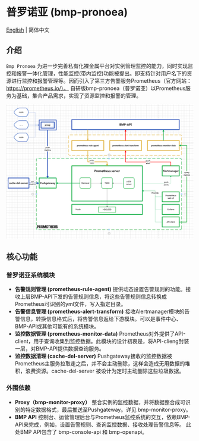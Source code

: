 #  普罗诺亚 (bmp-pronoea)

[English](README.md) | 简体中文

## 介绍

`Bmp Pronoea` 为进一步完善私有化裸金属平台对实例管理监控的能力，同时实现监控和报警一体化管理，性能监控(带内监控)功能被提出。即支持针对用户名下的资源进行监控和报警管理等。因而引入了第三方告警服务Prometheus（官方网站：https://prometheus.io/）。
    自研版bmp-pronoea（普罗诺亚）以Prometheus服务为基础，集合产品需求，实现了资源监控和报警的管理。

![bmp-pronoea.png](../docs/zh/bmp-deploy/picture/bmp-pronoea.png)
## 核心功能
### 普罗诺亚系统模块
- **告警规则管理 (prometheus-rule-agent)**
  提供动态设置告警规则的功能。接收上层BMP-API下发的告警规则信息，将这些告警规则信息转换成Prometheus可识别的yml文件，写入指定目录。
- **告警信息管理 (prometheus-alert-transform)**
  接收Alertmanager模块的告警信息，转换信息格式后，将告警信息返给下游模块。可以是事件中心、BMP-API或其他可能有的系统模块。
- **监控数据管理 (prometheus-monitor-data)**
  Prometheus对外提供了API-client，用于查询收集到监控数据。此模块的设计初衷是，将API-clieng封装一层，对BMP-API提供数据查询服务。
- **监控数据清理 (cache-del-server)**
  Pushgateway接收的监控数据被Prometheus主服务拉取走之后，并不会主动删除，这样会造成无用数据的堆积，浪费资源。cache-del-server 被设计为定时主动删除这些垃圾数据。

### 外围依赖
- **Proxy（bmp-monitor-proxy）**
整合实例的监控数据，并将数据整合成可识别的特定数据格式，最后推送至Pushgateway。详见 bmp-monitor-proxy。
- **BMP API**
控制台、运营管理后台与Prometheus监控系统的交互，依赖BMP-API来完成，例如，设置告警规则、查询监控数据、接收处理告警信息等。
此处BMP API包含了 bmp-console-api 和 bmp-openapi。